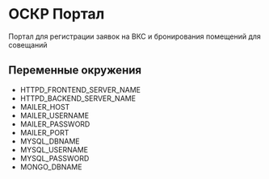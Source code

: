 ОСКР Портал
===========
Портал для регистрации заявок на ВКС и бронирования помещений для совещаний

Переменные окружения
--------------------
- HTTPD_FRONTEND_SERVER_NAME
- HTTPD_BACKEND_SERVER_NAME
- MAILER_HOST
- MAILER_USERNAME
- MAILER_PASSWORD
- MAILER_PORT
- MYSQL_DBNAME
- MYSQL_USERNAME
- MYSQL_PASSWORD
- MONGO_DBNAME
